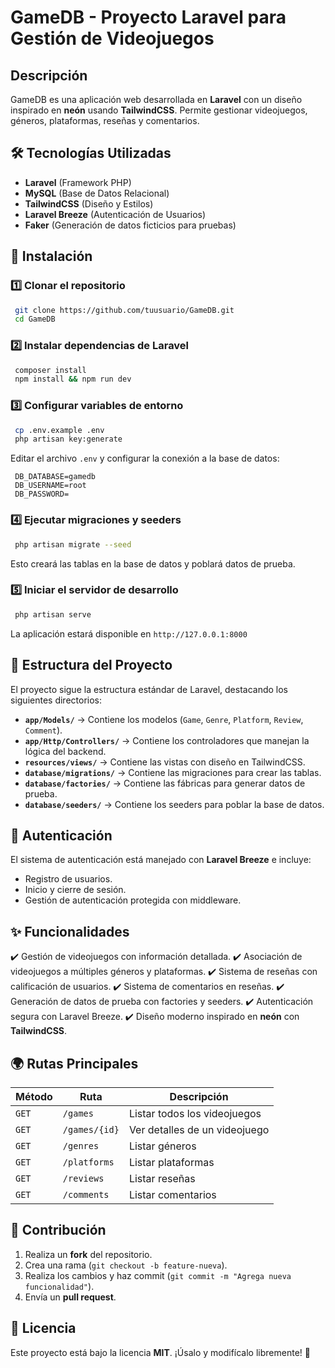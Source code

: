 # GameDB - Proyecto Laravel para Gestión de Videojuegos

## Descripción
GameDB es una aplicación web desarrollada en **Laravel** con un diseño inspirado en **neón** usando **TailwindCSS**. Permite gestionar videojuegos, géneros, plataformas, reseñas y comentarios. 

## 🛠 Tecnologías Utilizadas
- **Laravel** (Framework PHP)
- **MySQL** (Base de Datos Relacional)
- **TailwindCSS** (Diseño y Estilos)
- **Laravel Breeze** (Autenticación de Usuarios)
- **Faker** (Generación de datos ficticios para pruebas)

## 🚀 Instalación
### 1️⃣ Clonar el repositorio
```bash
 git clone https://github.com/tuusuario/GameDB.git
 cd GameDB
```

### 2️⃣ Instalar dependencias de Laravel
```bash
 composer install
 npm install && npm run dev
```

### 3️⃣ Configurar variables de entorno
```bash
 cp .env.example .env
 php artisan key:generate
```
Editar el archivo `.env` y configurar la conexión a la base de datos:
```env
 DB_DATABASE=gamedb
 DB_USERNAME=root
 DB_PASSWORD=
```

### 4️⃣ Ejecutar migraciones y seeders
```bash
 php artisan migrate --seed
```
Esto creará las tablas en la base de datos y poblará datos de prueba.

### 5️⃣ Iniciar el servidor de desarrollo
```bash
 php artisan serve
```
La aplicación estará disponible en `http://127.0.0.1:8000`

## 📂 Estructura del Proyecto
El proyecto sigue la estructura estándar de Laravel, destacando los siguientes directorios:

- **`app/Models/`** → Contiene los modelos (`Game`, `Genre`, `Platform`, `Review`, `Comment`).
- **`app/Http/Controllers/`** → Contiene los controladores que manejan la lógica del backend.
- **`resources/views/`** → Contiene las vistas con diseño en TailwindCSS.
- **`database/migrations/`** → Contiene las migraciones para crear las tablas.
- **`database/factories/`** → Contiene las fábricas para generar datos de prueba.
- **`database/seeders/`** → Contiene los seeders para poblar la base de datos.

## 🔐 Autenticación
El sistema de autenticación está manejado con **Laravel Breeze** e incluye:
- Registro de usuarios.
- Inicio y cierre de sesión.
- Gestión de autenticación protegida con middleware.

## ✨ Funcionalidades
✔️ Gestión de videojuegos con información detallada.
✔️ Asociación de videojuegos a múltiples géneros y plataformas.
✔️ Sistema de reseñas con calificación de usuarios.
✔️ Sistema de comentarios en reseñas.
✔️ Generación de datos de prueba con factories y seeders.
✔️ Autenticación segura con Laravel Breeze.
✔️ Diseño moderno inspirado en **neón** con **TailwindCSS**.

## 🌍 Rutas Principales
| Método | Ruta | Descripción |
|--------|------|-------------|
| `GET` | `/games` | Listar todos los videojuegos |
| `GET` | `/games/{id}` | Ver detalles de un videojuego |
| `GET` | `/genres` | Listar géneros |
| `GET` | `/platforms` | Listar plataformas |
| `GET` | `/reviews` | Listar reseñas |
| `GET` | `/comments` | Listar comentarios |

## 🤝 Contribución
1. Realiza un **fork** del repositorio.
2. Crea una rama (`git checkout -b feature-nueva`).
3. Realiza los cambios y haz commit (`git commit -m "Agrega nueva funcionalidad"`).
4. Envía un **pull request**.

## 📜 Licencia
Este proyecto está bajo la licencia **MIT**. ¡Úsalo y modifícalo libremente! 🚀
